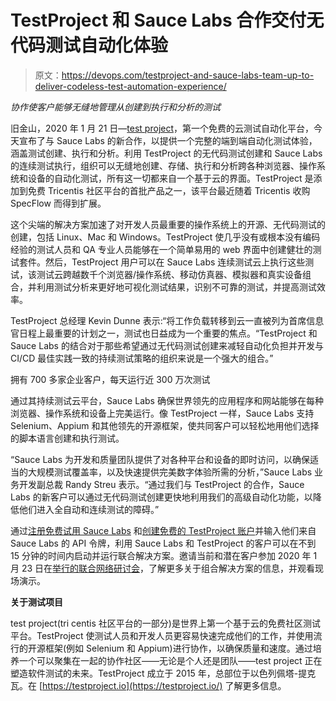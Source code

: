 # TestProject 和 Sauce Labs 合作交付无代码测试自动化体验

> 原文：<https://devops.com/testproject-and-sauce-labs-team-up-to-deliver-codeless-test-automation-experience/>

*协作使客户能够无缝地管理从创建到执行和分析的测试*

旧金山，2020 年 1 月 21 日—[test project](https://www.testproject.io/)，第一个免费的云测试自动化平台，今天宣布了与 Sauce Labs 的新合作，以提供一个完整的端到端自动化测试体验，涵盖测试创建、执行和分析。利用 TestProject 的无代码测试创建和 Sauce Labs 的连续测试执行，组织可以无缝地创建、存储、执行和分析跨各种浏览器、操作系统和设备的自动化测试，所有这一切都来自一个基于云的界面。TestProject 是添加到免费 Tricentis 社区平台的首批产品之一，该平台最近随着 Tricentis 收购 SpecFlow 而得到扩展。

这个尖端的解决方案加速了对开发人员最重要的操作系统上的开源、无代码测试的创建，包括 Linux、Mac 和 Windows。TestProject 使几乎没有或根本没有编码经验的测试人员和 QA 专业人员能够在一个简单易用的 web 界面中创建健壮的测试套件。然后，TestProject 用户可以在 Sauce Labs 连续测试云上执行这些测试，该测试云跨越数千个浏览器/操作系统、移动仿真器、模拟器和真实设备组合，并利用测试分析来更好地可视化测试结果，识别不可靠的测试，并提高测试效率。

TestProject 总经理 Kevin Dunne 表示:“将工作负载转移到云一直被列为首席信息官日程上最重要的计划之一，测试也日益成为一个重要的焦点。“TestProject 和 Sauce Labs 的结合对于那些希望通过无代码测试创建来减轻自动化负担并开发与 CI/CD 最佳实践一致的持续测试策略的组织来说是一个强大的组合。”

拥有 700 多家企业客户，每天运行近 300 万次测试

通过其持续测试云平台，Sauce Labs 确保世界领先的应用程序和网站能够在每种浏览器、操作系统和设备上完美运行。像 TestProject 一样，Sauce Labs 支持 Selenium、Appium 和其他领先的开源框架，使共同客户可以轻松地用他们选择的脚本语言创建和执行测试。

“Sauce Labs 为开发和质量团队提供了对各种平台和设备的即时访问，以确保适当的大规模测试覆盖率，以及快速提供完美数字体验所需的分析，”Sauce Labs 业务开发副总裁 Randy Streu 表示。“通过我们与 TestProject 的合作，Sauce Labs 的新客户可以通过无代码测试创建更快地利用我们的高级自动化功能，以降低他们进入全自动和连续测试的障碍。”

通过[注册免费试用 Sauce Labs](https://saucelabs.com/sign-up) 和[创建免费的 TestProject 账户](https://app.testproject.io/signup/?utm_source=businesswire&utm_medium=PR&utm_campaign=TestProject-SauceLabs)并输入他们来自 Sauce Labs 的 API 令牌，利用 Sauce Labs 和 TestProject 的客户可以在不到 15 分钟的时间内启动并运行联合解决方案。邀请当前和潜在客户参加 2020 年 1 月 23 日在[举行的联合网络研讨会](https://info.saucelabs.com/test-creation-management-and-execution-webinar-T.html)，了解更多关于组合解决方案的信息，并观看现场演示。

**关于测试项目**

test project(tri centis 社区平台的一部分)是世界上第一个基于云的免费社区测试平台。TestProject 使测试人员和开发人员更容易快速完成他们的工作，并使用流行的开源框架(例如 Selenium 和 Appium)进行协作，以确保质量和速度。通过培养一个可以聚集在一起的协作社区——无论是个人还是团队——test project 正在塑造软件测试的未来。TestProject 成立于 2015 年，总部位于以色列佩塔-提克瓦。在 [https://testproject.io](https://testproject.io/) 了解更多信息。
